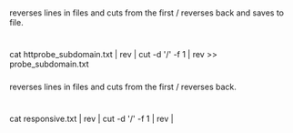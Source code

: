 
###
reverses lines in files and cuts from the first / reverses back and saves to file.
#
cat httprobe_subdomain.txt | rev |  cut -d '/' -f 1 | rev >> probe_subdomain.txt

###
reverses lines in files and cuts from the first / reverses back.
#
cat responsive.txt | rev | cut -d '/' -f 1 | rev | 
